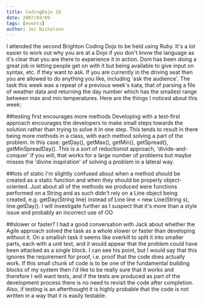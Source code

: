 ```yaml
---
title: CodingDojo 10
date: 2007/03/09
tags: [events]
author: Jez Nicholson
---
```

​​​​I attended the second Brighton Coding Dojo to be held using Ruby. It's a lot easier to work out why you are at a Dojo if you don't know the language as it's clear that you are there to experience it in action. Dom has been doing a great job in letting people get on with it but being available to give input on syntax, etc. if they want to ask. If you are currently in the driving seat then you are allowed to do anything you like, including 'ask the audience'. The task this week was a repeat of a previous week's kata, that of parsing a file of weather data and returning the day number which has the smallest range between max and min temperatures. Here are the things I noticed about this week:

##testing first encourages more methods
Developing with a test-first approach encourages the developers to make small steps towards the solution rather than trying to solve it in one step. This tends to result in there being more methods in a class, with each method solving a part of the problem. In this case: getDay(), getMax(), getMin(), getSpread(), getMinSpreadDay(). This is a sort of reductionist approach, 'divide-and-conquer' if you will, that works for a large number of problems but maybe misses the 'divine inspiration' of solving a problem in a lateral way.

##lots of static
I'm slightly confused about when a method should be created as a static function and when they should be properly object-oriented. Just about all of the methods we produced were functions performed on a String and as such didn't rely on a Line object being created, e.g. getDay(String line) instead of Line line = new Line(String s), line.getDay(). I will investigate further as I suspect that it's more than a style issue and probably an incorrect use of OO

##slower or faster?
I had a good conversation with Jack about whether the Agile approach solved the task as a whole slower or faster than developing without it. On a smallish task it seems like overkill to split it into smaller parts, each with a unit test, and it would appear that the problem could have been attacked as a single block. I can see his point, but I would say that this ignores the requirement for proof, i.e. proof that the code does actually work. If this small chunk of code is to be one of the fundamental building blocks of my system then i'd like to be really sure that it works and therefore I will want tests, and if the tests are produced as part of the development process there is no need to revisit the code after completion. Also, if testing is an afterthought it is highly probable that the code is not written in a way that it is easily testable.